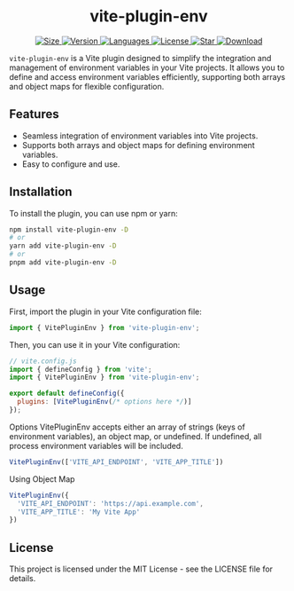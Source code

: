<h1 align="center">vite-plugin-env</h1>
<div align="center">
  <a href="https://www.npmjs.com/package/vite-plugin-custom-env">
    <img src="https://img.shields.io/bundlephobia/minzip/vite-plugin-custom-env" alt="Size" />
  </a>
  <a href="https://www.npmjs.com/package/vite-plugin-custom-env">
    <img src="https://img.shields.io/npm/v/vite-plugin-custom-env" alt="Version" />
  </a>
  <a href="https://www.npmjs.com/package/vite-plugin-custom-env">
    <img src="https://img.shields.io/github/languages/top/sullay/vite-plugin-custom-env" alt="Languages" />
  </a>
  <a href="https://www.npmjs.com/package/vite-plugin-custom-env">
    <img src="https://img.shields.io/npm/l/vite-plugin-custom-env" alt="License" />
  </a>
  <a href="https://github.com/sullay/vite-plugin-custom-env/stargazers">
    <img src="https://img.shields.io/github/stars/sullay/vite-plugin-custom-env" alt="Star" />
  </a>
  <a href="https://www.npmjs.com/package/vite-plugin-custom-env">
    <img src="https://img.shields.io/npm/dm/vite-plugin-custom-env" alt="Download" />
  </a>
</div>


`vite-plugin-env` is a Vite plugin designed to simplify the integration and management of environment variables in your Vite projects. It allows you to define and access environment variables efficiently, supporting both arrays and object maps for flexible configuration.

## Features

- Seamless integration of environment variables into Vite projects.
- Supports both arrays and object maps for defining environment variables.
- Easy to configure and use.

## Installation

To install the plugin, you can use npm or yarn:

```bash
npm install vite-plugin-env -D
# or
yarn add vite-plugin-env -D
# or
pnpm add vite-plugin-env -D

```

## Usage
First, import the plugin in your Vite configuration file:

``` js
import { VitePluginEnv } from 'vite-plugin-env';
```

Then, you can use it in your Vite configuration:

``` js
// vite.config.js
import { defineConfig } from 'vite';
import { VitePluginEnv } from 'vite-plugin-env';

export default defineConfig({
  plugins: [VitePluginEnv(/* options here */)]
});
```

Options
VitePluginEnv accepts either an array of strings (keys of environment variables), an object map, or undefined. If undefined, all process environment variables will be included.

``` js
VitePluginEnv(['VITE_API_ENDPOINT', 'VITE_APP_TITLE'])
```
Using Object Map

``` js
VitePluginEnv({
  'VITE_API_ENDPOINT': 'https://api.example.com',
  'VITE_APP_TITLE': 'My Vite App'
})
```

## License
This project is licensed under the MIT License - see the LICENSE file for details.